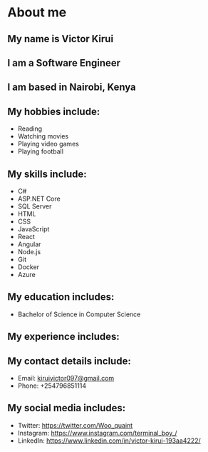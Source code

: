 # About me
## My name is Victor Kirui

## I am a Software Engineer

## I am based in Nairobi, Kenya

## My hobbies include:
- Reading
- Watching movies
- Playing video games
- Playing football

## My skills include:
- C#
- ASP.NET Core
- SQL Server
- HTML
- CSS
- JavaScript
- React
- Angular
- Node.js
- Git
- Docker
- Azure

## My education includes:
- Bachelor of Science in Computer Science

## My experience includes:


## My contact details include:
- Email: kiruivictor097@gmail.com
- Phone: +254796851114

## My social media includes:
- Twitter: https://twitter.com/Woo_quaint
- Instagram: https://www.instagram.com/terminal_boy_/
- LinkedIn: https://www.linkedin.com/in/victor-kirui-193aa4222/
